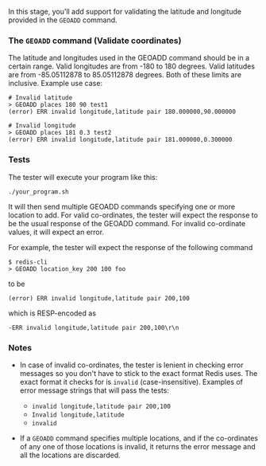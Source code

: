 In this stage, you'll add support for validating the latitude and longitude provided in the `GEOADD` command.

### The `GEOADD` command (Validate coordinates)
The latitude and longitudes used in the GEOADD command should be in a certain range. Valid longitudes are from -180 to 180 degrees. Valid latitudes are from -85.05112878 to 85.05112878 degrees. Both of these limits are inclusive.
Example use case:

```
# Invalid latitude
> GEOADD places 180 90 test1
(error) ERR invalid longitude,latitude pair 180.000000,90.000000

# Invalid longitude
> GEOADD places 181 0.3 test2
(error) ERR invalid longitude,latitude pair 181.000000,0.300000
```

### Tests
The tester will execute your program like this:
```
./your_program.sh
```
It will then send multiple GEOADD commands specifying one or more location to add. For valid co-ordinates, the tester will expect the response to be the usual response of the GEOADD command. For invalid co-ordinate values, it will expect an error.

For example, the tester will expect the response of the following command

```
$ redis-cli
> GEOADD location_key 200 100 foo
```

to be
```
(error) ERR invalid longitude,latitude pair 200,100
```

which is RESP-encoded as

```
-ERR invalid longitude,latitude pair 200,100\r\n
```

### Notes
- In case of invalid co-ordinates, the tester is lenient in checking error messages so you don't have to stick to the exact format Redis uses. The exact format it checks for is `invalid` (case-insensitive). Examples of error message strings that will pass the tests:
    - `invalid longitude,latitude pair 200,100`
    - `Invalid longitude,latitude`
    - `invalid`

- If a `GEOADD` command specifies multiple locations, and if the co-ordinates of any one of those locations is invalid, it returns the error message and all the locations are discarded.
